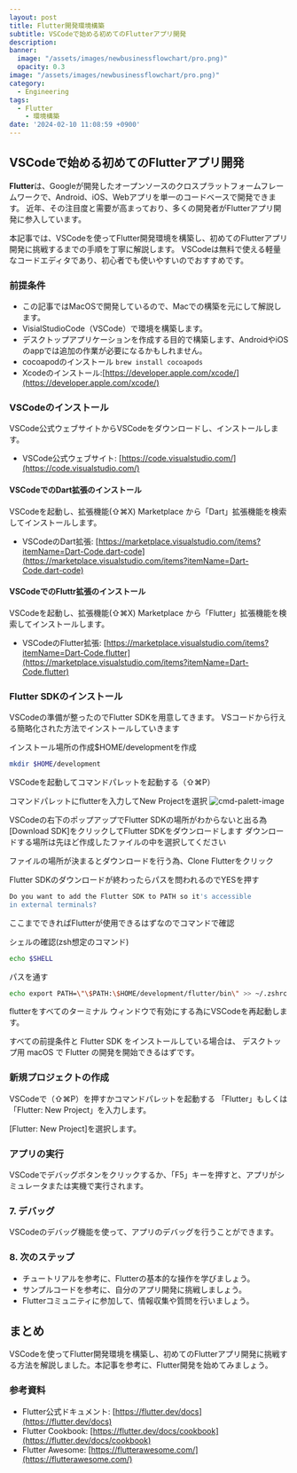 ```yaml
---
layout: post
title: Flutter開発環境構築
subtitle: VSCodeで始める初めてのFlutterアプリ開発
description:
banner:
  image: "/assets/images/newbusinessflowchart/pro.png)"
  opacity: 0.3
image: "/assets/images/newbusinessflowchart/pro.png)"
category:
  - Engineering
tags:
  - Flutter
    - 環境構築
date: '2024-02-10 11:08:59 +0900'
---
```


## VSCodeで始める初めてのFlutterアプリ開発

**Flutter**は、Googleが開発したオープンソースのクロスプラットフォームフレームワークで、Android、iOS、Webアプリを単一のコードベースで開発できます。
近年、その注目度と需要が高まっており、多くの開発者がFlutterアプリ開発に参入しています。

本記事では、VSCodeを使ってFlutter開発環境を構築し、初めてのFlutterアプリ開発に挑戦するまでの手順を丁寧に解説します。
VSCodeは無料で使える軽量なコードエディタであり、初心者でも使いやすいのでおすすめです。

### 前提条件

* この記事ではMacOSで開発しているので、Macでの構築を元にして解説します。
* VisialStudioCode（VSCode）で環境を構築します。
* デスクトップアプリケーションを作成する目的で構築します、AndroidやiOSのappでは追加の作業が必要になるかもしれません。
* cocoapodのインストール `brew install cocoapods`
* Xcodeのインストール:[https://developer.apple.com/xcode/](https://developer.apple.com/xcode/)


### VSCodeのインストール

VSCode公式ウェブサイトからVSCodeをダウンロードし、インストールします。

* VSCode公式ウェブサイト: [https://code.visualstudio.com/](https://code.visualstudio.com/)

#### VSCodeでのDart拡張のインストール

VSCodeを起動し、拡張機能(⇧⌘X) Marketplace から「Dart」拡張機能を検索してインストールします。

* VSCodeのDart拡張:
[https://marketplace.visualstudio.com/items?itemName=Dart-Code.dart-code](https://marketplace.visualstudio.com/items?itemName=Dart-Code.dart-code)

#### VSCodeでのFluttr拡張のインストール

VSCodeを起動し、拡張機能(⇧⌘X)  Marketplace から「Flutter」拡張機能を検索してインストールします。

* VSCodeのFlutter拡張:
[https://marketplace.visualstudio.com/items?itemName=Dart-Code.flutter](https://marketplace.visualstudio.com/items?itemName=Dart-Code.flutter)

### Flutter SDKのインストール

VSCodeの準備が整ったのでFlutter SDKを用意してきます。
VSコードから行える簡略化された方法でインストールしていきます

インストール場所の作成$HOME/developmentを作成

```zsh
mkdir $HOME/development
```

VSCodeを起動してコマンドパレットを起動する（⇧⌘P）

コマンドパレットにflutterを入力してNew Projectを選択
![cmd-palett-image](https://github.com/tecmah/tecmah-blogv2/assets/11237144/ec0b9bd3-49ed-4974-99d8-0519ebabaa53)

VSCodeの右下のポップアップでFlutter SDKの場所がわからないと出る為
[Download SDK]をクリックしてFlutter SDKをダウンロードします
ダウンロードする場所は先ほど作成したファイルの中を選択してください

ファイルの場所が決まるとダウンロードを行う為、Clone Flutterをクリック

Flutter SDKのダウンロードが終わったらパスを問われるのでYESを押す

```zsh
Do you want to add the Flutter SDK to PATH so it's accessible
in external terminals?
```

ここまでできればFlutterが使用できるはずなのでコマンドで確認


シェルの確認(zsh想定のコマンド)

```zsh
echo $SHELL
```

パスを通す

```zsh
echo export PATH=\"\$PATH:\$HOME/development/flutter/bin\" >> ~/.zshrc
```

flutterをすべてのターミナル ウィンドウで有効にする為にVSCodeを再起動します。

すべての前提条件と Flutter SDK をインストールしている場合は、
デスクトップ用 macOS で Flutter の開発を開始できるはずです。

### 新規プロジェクトの作成

VSCodeで（⇧⌘P）を押すかコマンドパレットを起動する
「Flutter」もしくは「Flutter: New Project」を入力します。

[Flutter: New Project]を選択します。

### アプリの実行

VSCodeでデバッグボタンをクリックするか、「F5」キーを押すと、アプリがシミュレータまたは実機で実行されます。

### 7. デバッグ

VSCodeのデバッグ機能を使って、アプリのデバッグを行うことができます。

### 8. 次のステップ

* チュートリアルを参考に、Flutterの基本的な操作を学びましょう。
* サンプルコードを参考に、自分のアプリ開発に挑戦しましょう。
* Flutterコミュニティに参加して、情報収集や質問を行いましょう。

## まとめ

VSCodeを使ってFlutter開発環境を構築し、初めてのFlutterアプリ開発に挑戦する方法を解説しました。本記事を参考に、Flutter開発を始めてみましょう。

### 参考資料

* Flutter公式ドキュメント: [https://flutter.dev/docs](https://flutter.dev/docs)
* Flutter Cookbook: [https://flutter.dev/docs/cookbook](https://flutter.dev/docs/cookbook)
* Flutter Awesome: [https://flutterawesome.com/](https://flutterawesome.com/)
